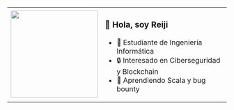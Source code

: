<table>
<tr>
<td width="200px">
<img src="https://avatars.githubusercontent.com/u/ruchi1y?v=4" width="200px" />
</td>
<td>

### 👋 Hola, soy Reiji  
- 🚀 Estudiante de Ingeniería Informática  
- 🔒 Interesado en Ciberseguridad y Blockchain  
- 🌱 Aprendiendo Scala y bug bounty  

</td>
</tr>
</table>
